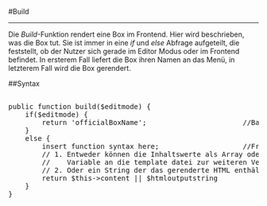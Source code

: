 #Build

---

Die *Build*-Funktion rendert eine Box im Frontend. Hier wird beschrieben, was die Box tut. Sie ist immer in eine *if* und *else* Abfrage aufgeteilt, die feststellt, ob der Nutzer sich gerade im Editor Modus oder im Frontend befindet. In ersterem Fall liefert die Box ihren Namen an das Menü, in letzterem Fall wird die Box gerendert.

##Syntax

<pre>

public function build($editmode) {
	if($editmode) {
		return 'officialBoxName';						//Backend
	}
	else {
		insert function syntax here;					//Frontend
		// 1. Entweder können die Inhaltswerte als Array oder 
		//    Variable an die template datei zur weiteren Verarbeitung übergeben werden
		// 2. Oder ein String der das gerenderte HTML enthält
		return $this->content || $htmloutputstring
	}
}

</pre>
